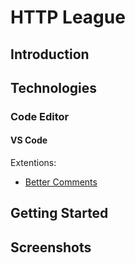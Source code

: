 # HTTP League

## Introduction

## Technologies

### Code Editor

#### VS Code

Extentions:
- [Better Comments](https://marketplace.visualstudio.com/items?itemName=aaron-bond.better-comments)

## Getting Started

## Screenshots
